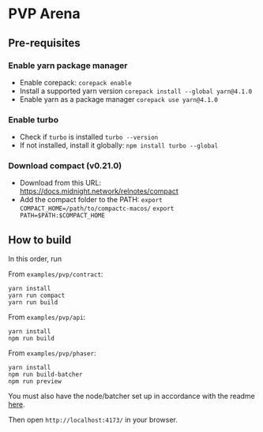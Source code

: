 # PVP Arena

## Pre-requisites

### Enable yarn package manager
- Enable corepack:
`corepack enable`
- Install a supported yarn version
`corepack install --global yarn@4.1.0`
- Enable yarn as a package manager
`corepack use yarn@4.1.0`

### Enable turbo
- Check if `turbo` is installed
`turbo --version`
- If not installed, install it globally:
`npm install turbo --global`

### Download compact (v0.21.0)
- Download from this URL: https://docs.midnight.network/relnotes/compact
- Add the compact folder to the PATH:
`export COMPACT_HOME=/path/to/compactc-macos/`
`export PATH=$PATH:$COMPACT_HOME`

## How to build

In this order, run

From `examples/pvp/contract`:
```
yarn install
yarn run compact
yarn run build
```

From `examples/pvp/api`:
```
yarn install
npm run build
```

From `examples/pvp/phaser`:
```
yarn install
npm run build-batcher
npm run preview
```

You must also have the node/batcher set up in accordance with the readme [here](https://github.com/PaimaStudios/midnight-batcher).

Then open `http://localhost:4173/` in your browser.
